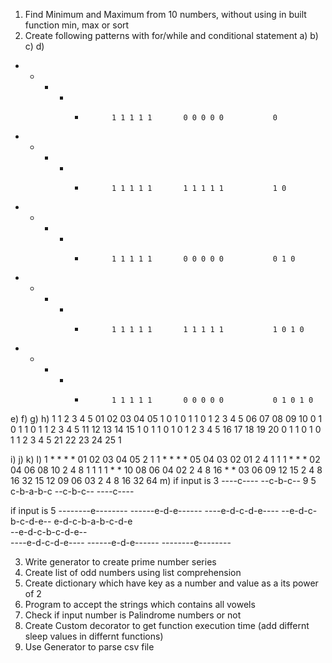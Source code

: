 1) Find Minimum and Maximum from 10 numbers, without using in built function min, max or sort
2) Create following patterns with for/while and conditional statement
a)                  b)              c)                  d)
* * * * *           1 1 1 1 1       0 0 0 0 0           0
* * * * *           1 1 1 1 1       1 1 1 1 1           1 0
* * * * *           1 1 1 1 1       0 0 0 0 0           0 1 0
* * * * *           1 1 1 1 1       1 1 1 1 1           1 0 1 0
* * * * *           1 1 1 1 1       0 0 0 0 0           0 1 0 1 0

e)                  f)              g)                  h)
1                   1 2 3 4 5       01 02 03 04 05      1 0 1 0 1
1 0                 1 2 3 4 5       06 07 08 09 10      0 1 0 1
1 0 1               1 2 3 4 5       11 12 13 14 15      1 0 1
1 0 1 0             1 2 3 4 5       16 17 18 19 20      0 1
1 0 1 0 1           1 2 3 4 5       21 22 23 24 25      1

i)                  j)              k)                  l)
      1             * *   * *       01 02 03 04 05      2
   1    1           *  * *  *       05 04 03 02 01      2 4
  1   1   1         *   *   *       02 04 06 08 10      2 4 8
1   1   1   1       *       *       10 08 06 04 02      2 4 8 16
                    *       *       03 06 09 12 15      2 4 8 16 32
                                    15 12 09 06 03      2 4 8 16 32 64
m) if input is 3
----c----
--c-b-c--	9 5
c-b-a-b-c
--c-b-c--
----c----

if input is 5
--------e--------
------e-d-e------
----e-d-c-d-e----
--e-d-c-b-c-d-e--
e-d-c-b-a-b-c-d-e		
--e-d-c-b-c-d-e--		
----e-d-c-d-e----
------e-d-e------
--------e--------

3) Write generator to create prime number series
4) Create list of odd numbers using list comprehension
5) Create dictionary which have key as a number and value as a its power of 2
6) Program to accept the strings which contains all vowels
7) Check if input number is Palindrome numbers or not
8) Create Custom decorator to get function execution time (add differnt sleep values in differnt functions)
9) Use Generator to parse csv file